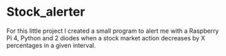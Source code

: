 # Stock_alerter
For this little project I created a small program to alert me with a Raspberry Pi 4, Python and 2 diodes when a stock market action decreases by X percentages in a given interval.
